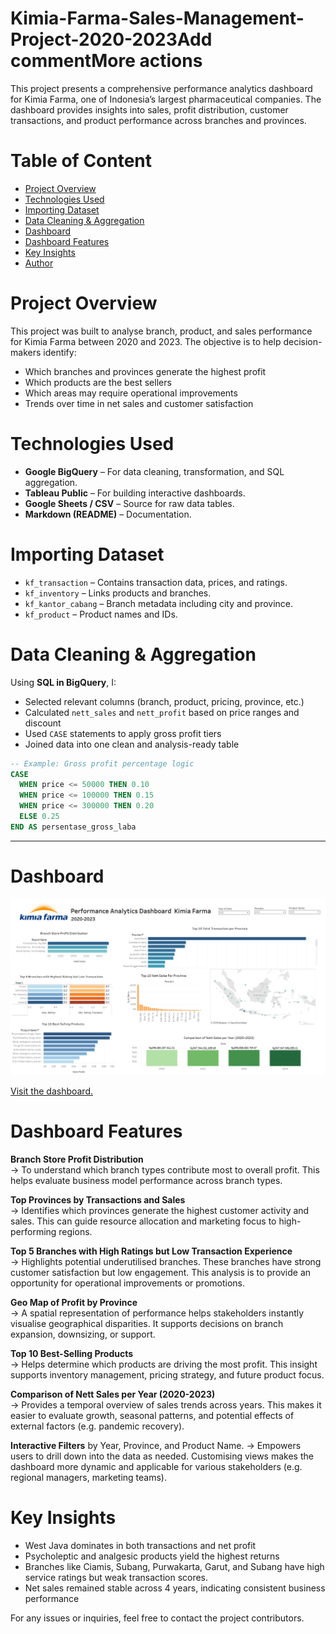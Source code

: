 # Kimia-Farma-Sales-Management-Project-2020-2023Add commentMore actions
This project presents a comprehensive performance analytics dashboard for Kimia Farma, one of Indonesia’s largest pharmaceutical companies. The dashboard provides insights into sales, profit distribution, customer transactions, and product performance across branches and provinces.

# Table of Content
- [Project Overview](#project-overview)  
- [Technologies Used](#technologies-used)  
- [Importing Dataset](#importing-dataset)  
- [Data Cleaning & Aggregation](#data-cleaning--aggregation)  
- [Dashboard](#dashboard)  
- [Dashboard Features](#dashboard-features)  
- [Key Insights](#key-insights)  
- [Author](#author)

# Project Overview
This project was built to analyse branch, product, and sales performance for Kimia Farma between 2020 and 2023. The objective is to help decision-makers identify:
- Which branches and provinces generate the highest profit
- Which products are the best sellers
- Which areas may require operational improvements
- Trends over time in net sales and customer satisfaction

# Technologies Used
- **Google BigQuery** – For data cleaning, transformation, and SQL aggregation.
- **Tableau Public** – For building interactive dashboards.
- **Google Sheets / CSV** – Source for raw data tables.
- **Markdown (README)** – Documentation.

# Importing Dataset
- `kf_transaction` – Contains transaction data, prices, and ratings.
- `kf_inventory` – Links products and branches.
- `kf_kantor_cabang` – Branch metadata including city and province.
- `kf_product` – Product names and IDs.

# Data Cleaning & Aggregation
Using **SQL in BigQuery**, I:
- Selected relevant columns (branch, product, pricing, province, etc.)
- Calculated `nett_sales` and `nett_profit` based on price ranges and discount
- Used `CASE` statements to apply gross profit tiers
- Joined data into one clean and analysis-ready table

```sql
-- Example: Gross profit percentage logic
CASE 
  WHEN price <= 50000 THEN 0.10
  WHEN price <= 100000 THEN 0.15
  WHEN price <= 300000 THEN 0.20
  ELSE 0.25
END AS persentase_gross_laba
```
---
# Dashboard
![Kimia Farma Dashboard](kf_tableau.png)

[Visit the dashboard.](https://public.tableau.com/app/profile/khalisha.fakhira/viz/PerformanceAnalyticsofKimiaFarma2020-2023/Dashboard1)


# Dashboard Features
**Branch Store Profit Distribution**  
-> To understand which branch types contribute most to overall profit. This helps evaluate business model performance across branch types.

**Top Provinces by Transactions and Sales**  
-> Identifies which provinces generate the highest customer activity and sales. This can guide resource allocation and marketing focus to high-performing regions.


**Top 5 Branches with High Ratings but Low Transaction Experience**  
-> Highlights potential underutilised branches. These branches have strong customer satisfaction but low engagement. This analysis is to provide an opportunity for operational improvements or promotions.


**Geo Map of Profit by Province**  
-> A spatial representation of performance helps stakeholders instantly visualise geographical disparities. It supports decisions on branch expansion, downsizing, or support.


**Top 10 Best-Selling Products**  
-> Helps determine which products are driving the most profit. This insight supports inventory management, pricing strategy, and future product focus. 


**Comparison of Nett Sales per Year (2020-2023)**  
-> Provides a temporal overview of sales trends across years. This makes it easier to evaluate growth, seasonal patterns, and potential effects of external factors (e.g. pandemic recovery).


**Interactive Filters** by Year, Province, and Product Name.
->  Empowers users to drill down into the data as needed. Customising views makes the dashboard more dynamic and applicable for various stakeholders (e.g. regional managers, marketing teams).

# Key Insights
- West Java dominates in both transactions and net profit
- Psycholeptic and analgesic products yield the highest returns
- Branches like Ciamis, Subang, Purwakarta, Garut, and Subang have high service ratings but weak transaction scores.
- Net sales remained stable across 4 years, indicating consistent business performance


For any issues or inquiries, feel free to contact the project contributors.